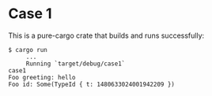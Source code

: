# Case 1

This is a pure-cargo crate that builds and runs successfully:

```
$ cargo run
     ...
     Running `target/debug/case1`
case1
Foo greeting: hello
Foo id: Some(TypeId { t: 1480633024001942209 })
```
